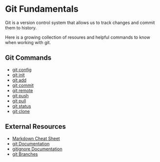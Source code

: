 # Git Fundamentals

Git is a version control system that allows us to track changes and commit them to history. 

Here is a growing collection of resoures and helpful commands to know when working with git. 

## Git Commands
- [git config](./commands/config.md)
 - [git init](./commands/init.md)
 - [git add](./commands/add.md)
 - [git commit](./commands/commit.md)
 - [git remote](./commands/remote.md)
 - [git push](./commands/push.md)
 - [git pull](./commands/pull.md)
 - [git status](./commands/status.md)
 - [git clone](./commands/clone.md)

 ## External Resources
 - [Markdown Cheat Sheet](https://www.markdownguide.org/cheat-sheet)
 - [git Documentation](https://git-scm.com/docs)
 - [gitignore Documentation](https://git-scm.com/docs/gitignore)
 - [git Branches](https://git-scm.com/book/en/v2/Git-Branching-Branches-in-a-Nutshell)
 
